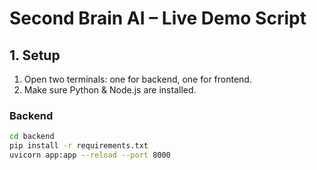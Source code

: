 # Second Brain AI – Live Demo Script

## 1. Setup
1. Open two terminals: one for backend, one for frontend.
2. Make sure Python & Node.js are installed.

### Backend
```bash
cd backend
pip install -r requirements.txt
uvicorn app:app --reload --port 8000
